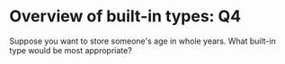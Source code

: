 # Overview of built-in types: Q4

Suppose you want to store someone's age in whole years. 
What built-in type would be most appropriate?

